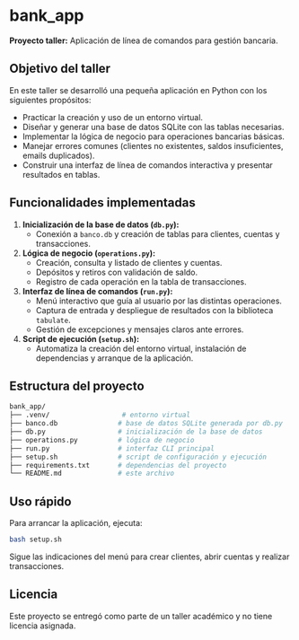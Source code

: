 # bank_app

**Proyecto taller:** Aplicación de línea de comandos para gestión bancaria.

## Objetivo del taller

En este taller se desarrolló una pequeña aplicación en Python con los siguientes propósitos:

- Practicar la creación y uso de un entorno virtual.
- Diseñar y generar una base de datos SQLite con las tablas necesarias.
- Implementar la lógica de negocio para operaciones bancarias básicas.
- Manejar errores comunes (clientes no existentes, saldos insuficientes, emails duplicados).
- Construir una interfaz de línea de comandos interactiva y presentar resultados en tablas.

## Funcionalidades implementadas

1. **Inicialización de la base de datos (`db.py`):**
   - Conexión a `banco.db` y creación de tablas para clientes, cuentas y transacciones.
2. **Lógica de negocio (`operations.py`):**
   - Creación, consulta y listado de clientes y cuentas.
   - Depósitos y retiros con validación de saldo.
   - Registro de cada operación en la tabla de transacciones.
3. **Interfaz de línea de comandos (`run.py`):**
   - Menú interactivo que guía al usuario por las distintas operaciones.
   - Captura de entrada y despliegue de resultados con la biblioteca `tabulate`.
   - Gestión de excepciones y mensajes claros ante errores.
4. **Script de ejecución (`setup.sh`):**
   - Automatiza la creación del entorno virtual, instalación de dependencias y arranque de la aplicación.

## Estructura del proyecto

```bash
bank_app/
├── .venv/                  # entorno virtual
├── banco.db               # base de datos SQLite generada por db.py
├── db.py                  # inicialización de la base de datos
├── operations.py          # lógica de negocio
├── run.py                 # interfaz CLI principal
├── setup.sh               # script de configuración y ejecución
├── requirements.txt       # dependencias del proyecto
└── README.md              # este archivo
```

## Uso rápido

Para arrancar la aplicación, ejecuta:
```bash
bash setup.sh
```
Sigue las indicaciones del menú para crear clientes, abrir cuentas y realizar transacciones.

## Licencia

Este proyecto se entregó como parte de un taller académico y no tiene licencia asignada.